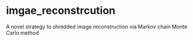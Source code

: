 # imgae_reconstrcution
A novel strategy to shredded image reconstruction via Markov chain Monte Carlo method
